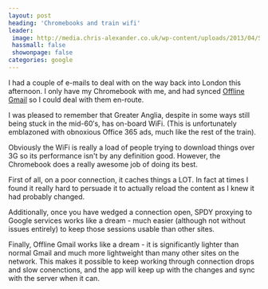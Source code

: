 ```yaml
---
layout: post
heading: 'Chromebooks and train wifi'
leader:
 image: http://media.chris-alexander.co.uk/wp-content/uploads/2013/04/Screenshot-2013-04-14-at-17.34.48-300x170.png
 hassmall: false
 showonpage: false
categories: google
---
```


I had a couple of e-mails to deal with on the way back into London this afternoon. I only have my Chromebook with me, and had synced [Offline Gmail](https://chrome.google.com/webstore/detail/gmail-offline/ejidjjhkpiempkbhmpbfngldlkglhimk?hl=en) so I could deal with them en-route.

I was pleased to remember that Greater Anglia, despite in some ways still being stuck in the mid-60′s, has on-board WiFi. (This is unfortunately emblazoned with obnoxious Office 365 ads, much like the rest of the train).

<!-- Replace missing image from http://media.chris-alexander.co.uk/wp-content/uploads/2013/04/Screenshot-2013-04-14-at-17.34.48-300x170.png -->

Obviously the WiFi is really a load of people trying to download things over 3G so its performance isn't by any definition good. However, the Chromebook does a really awesome job of doing its best.

First of all, on a poor connection, it caches things a LOT. In fact at times I found it really hard to persuade it to actually reload the content as I knew it had probably changed.

Additionally, once you have wedged a connection open, SPDY proxying to Google services works like a dream - much easier (although not without issues entirely) to keep those sessions usable than other sites.

Finally, Offline Gmail works like a dream - it is significantly lighter than normal Gmail and much more lightweight than many other sites on the network. This makes it possible to keep working through connection drops and slow conenctions, and the app will keep up with the changes and sync with the server when it can. 
